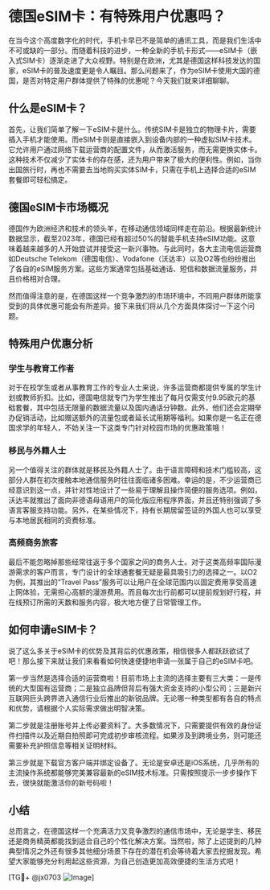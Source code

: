 # 德国eSIM卡：有特殊用户优惠吗？

在当今这个高度数字化的时代，手机卡早已不是简单的通讯工具，而是我们生活中不可或缺的一部分。而随着科技的进步，一种全新的手机卡形式——eSIM卡（嵌入式SIM卡）逐渐走进了大众视野。特别是在欧洲，尤其是德国这样科技发达的国家，eSIM卡的普及速度更是令人瞩目。那么问题来了，作为eSIM卡使用大国的德国，是否对特定用户群体提供了特殊的优惠呢？今天我们就来详细聊聊。

## 什么是eSIM卡？

首先，让我们简单了解一下eSIM卡是什么。传统SIM卡是独立的物理卡片，需要插入手机才能使用。而eSIM卡则是直接嵌入到设备内部的一种虚拟SIM卡技术。它允许用户通过网络下载运营商的配置文件，从而激活服务，而无需更换实体卡。这种技术不仅减少了实体卡的存在感，还为用户带来了极大的便利性。例如，当你出国旅行时，再也不需要去当地购买实体SIM卡，只需在手机上选择合适的eSIM套餐即可轻松搞定。

## 德国eSIM卡市场概况

德国作为欧洲经济和技术的领头羊，在移动通信领域同样走在前沿。根据最新统计数据显示，截至2023年，德国已经有超过50%的智能手机支持eSIM功能。这意味着越来越多的人开始尝试并接受这一新兴事物。与此同时，各大主流电信运营商如Deutsche Telekom（德国电信）、Vodafone（沃达丰）以及O2等也纷纷推出了各自的eSIM服务方案。这些方案通常包括基础通话、短信和数据流量服务，并且价格相对合理。

然而值得注意的是，在德国这样一个竞争激烈的市场环境中，不同用户群体所能享受到的具体优惠可能会有所差异。接下来我们将从几个方面具体探讨一下这个问题。

## 特殊用户优惠分析

### 学生与教育工作者

对于在校学生或者从事教育工作的专业人士来说，许多运营商都提供专属的学生计划或教师折扣。比如，德国电信就专门为学生推出了每月仅需支付9.95欧元的基础套餐，其中包括无限量的数据流量以及国内通话分钟数。此外，他们还会定期举办促销活动，比如赠送额外的流量包或者延长试用期等福利。如果你是一名正在德国求学的年轻人，不妨关注一下这类专门针对校园市场的优惠政策哦！

### 移民与外籍人士

另一个值得关注的群体就是移民及外籍人士了。由于语言障碍和技术门槛较高，这部分人群在初次接触本地通信服务时往往面临诸多困难。幸运的是，不少运营商已经意识到这一点，并针对性地设计了一些易于理解且操作简便的服务选项。例如，沃达丰就推出了面向非德语母语用户的简化版应用程序界面，并且还特别强调了多语言客服支持功能。另外，在某些情况下，持有长期居留签证的外国人也可以享受与本地居民相同的资费标准。

### 高频商务旅客

最后不能忽略掉那些经常往返于多个国家之间的商务人士。对于这类高频率国际漫游需求的客户而言，专门设计的全球通套餐无疑是最具吸引力的选择之一。以O2为例，其推出的“Travel Pass”服务可以让用户在全球范围内以固定费用享受高速上网体验，无需担心高额的漫游费用。而且每次出行前都可以提前规划好行程，并在线预订所需的天数和服务内容，极大地方便了日常管理工作。

## 如何申请eSIM卡？

说了这么多关于eSIM卡的优势及其背后的优惠政策，相信很多人都跃跃欲试了吧！那么接下来就让我们来看看如何快速便捷地申请一张属于自己的eSIM卡吧。

第一步当然是选择合适的运营商啦！目前市场上主流的选择主要有三大类：一是传统的大型国有运营商；二是独立品牌但背后有强大资金支持的小型公司；三是新兴互联网巨头跨界进入通信行业后推出的新锐品牌。无论哪一种类型都有各自的特点和优势，请根据个人实际需求做出明智决策。

第二步就是注册账号并上传必要资料了。大多数情况下，只需要提供有效的身份证件扫描件以及近期自拍照即可完成初步审核流程。如果涉及到跨境业务，则可能还需要补充护照信息等相关证明材料。

第三步就是下载官方客户端并绑定设备了。无论是安卓还是iOS系统，几乎所有的主流操作系统都能够完美兼容最新的eSIM技术标准。只需按照提示一步步操作下去，很快就能激活你的新号码啦！

## 小结

总而言之，在德国这样一个充满活力又竞争激烈的通信市场中，无论是学生、移民还是商务精英都能找到适合自己的个性化解决方案。当然啦，除了上述提到的几种典型情况之外还有很多其他细分场景下存在的潜在机会等待着大家去挖掘发现。希望大家能够充分利用起这些资源，为自己创造更加高效便捷的生活方式吧！

[TG💪+ @jx0703 ![Image](https://github.com/user-attachments/assets/dbca1d08-cadb-493c-b0ec-ad6f7a83f270)]
